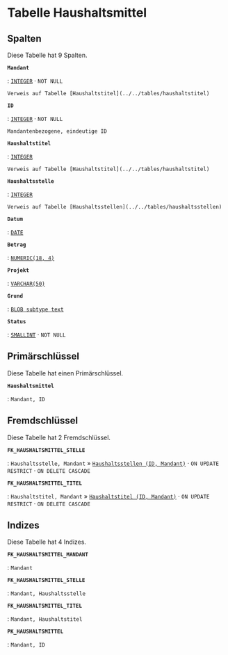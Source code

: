 # Tabelle **Haushaltsmittel**

## Spalten

Diese Tabelle hat 9 Spalten.

**`Mandant`**

:   [`INTEGER`](https://firebirdsql.org/file/documentation/html/en/refdocs/fblangref40/firebird-40-language-reference.html#fblangref40-datatypes-inttypes) · `NOT NULL`

    Verweis auf Tabelle [Haushaltstitel](../../tables/haushaltstitel)

**`ID`**

:   [`INTEGER`](https://firebirdsql.org/file/documentation/html/en/refdocs/fblangref40/firebird-40-language-reference.html#fblangref40-datatypes-inttypes) · `NOT NULL`

    Mandantenbezogene, eindeutige ID

**`Haushaltstitel`**

:   [`INTEGER`](https://firebirdsql.org/file/documentation/html/en/refdocs/fblangref40/firebird-40-language-reference.html#fblangref40-datatypes-inttypes)

    Verweis auf Tabelle [Haushaltstitel](../../tables/haushaltstitel)

**`Haushaltsstelle`**

:   [`INTEGER`](https://firebirdsql.org/file/documentation/html/en/refdocs/fblangref40/firebird-40-language-reference.html#fblangref40-datatypes-inttypes)

    Verweis auf Tabelle [Haushaltsstellen](../../tables/haushaltsstellen)

**`Datum`**

:   [`DATE`](https://firebirdsql.org/file/documentation/html/en/refdocs/fblangref40/firebird-40-language-reference.html#fblangref40-datatypes-datetime)

**`Betrag`**

:   [`NUMERIC(18, 4)`](https://firebirdsql.org/file/documentation/html/en/refdocs/fblangref40/firebird-40-language-reference.html#fblangref40-datatypes-fixedtypes)

**`Projekt`**

:   [`VARCHAR(50)`](https://firebirdsql.org/file/documentation/html/en/refdocs/fblangref40/firebird-40-language-reference.html#fblangref40-datatypes-chartypes)

**`Grund`**

:   [`BLOB subtype text`](https://firebirdsql.org/file/documentation/html/en/refdocs/fblangref40/firebird-40-language-reference.html#fblangref40-datatypes-bnrytypes)

**`Status`**

:   [`SMALLINT`](https://firebirdsql.org/file/documentation/html/en/refdocs/fblangref40/firebird-40-language-reference.html#fblangref40-datatypes-inttypes) · `NOT NULL`

## Primärschlüssel

Diese Tabelle hat einen Primärschlüssel.

**`Haushaltsmittel`**

:   `Mandant, ID`

## Fremdschlüssel

Diese Tabelle hat 2 Fremdschlüssel.

**`FK_HAUSHALTSMITTEL_STELLE`**

:   `Haushaltsstelle, Mandant` » [`Haushaltsstellen (ID, Mandant)`](../../tables/haushaltsstellen) · `ON UPDATE RESTRICT` · `ON DELETE CASCADE`

**`FK_HAUSHALTSMITTEL_TITEL`**

:   `Haushaltstitel, Mandant` » [`Haushaltstitel (ID, Mandant)`](../../tables/haushaltstitel) · `ON UPDATE RESTRICT` · `ON DELETE CASCADE`

## Indizes

Diese Tabelle hat 4 Indizes.

**`FK_HAUSHALTSMITTEL_MANDANT`**

:   `Mandant`

**`FK_HAUSHALTSMITTEL_STELLE`**

:   `Mandant, Haushaltsstelle`

**`FK_HAUSHALTSMITTEL_TITEL`**

:   `Mandant, Haushaltstitel`

**`PK_HAUSHALTSMITTEL`**

:   `Mandant, ID`
